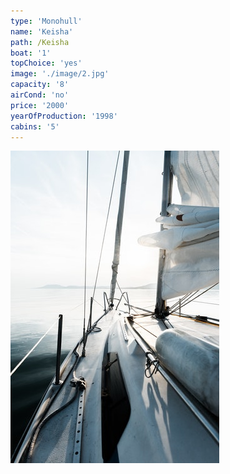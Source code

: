 ```yaml
---
type: 'Monohull'
name: 'Keisha'
path: /Keisha
boat: '1'
topChoice: 'yes'
image: './image/2.jpg'
capacity: '8'
airCond: 'no'
price: '2000'
yearOfProduction: '1998'
cabins: '5'
---
```


<img src="./image/2.jpg" alt="Title"/>
